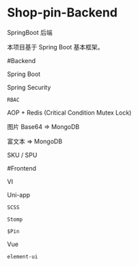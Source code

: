 # Shop-pin-Backend
 SpringBoot 后端

本项目基于 Spring Boot 基本框架。


#Backend

Spring Boot

Spring Security

    RBAC

AOP + Redis (Critical Condition Mutex Lock)

图片 Base64 => MongoDB

富文本 => MongoDB

SKU / SPU

#Frontend

VI

Uni-app
    
    SCSS
    
    Stomp
    
    $Pin

Vue

    element-ui
